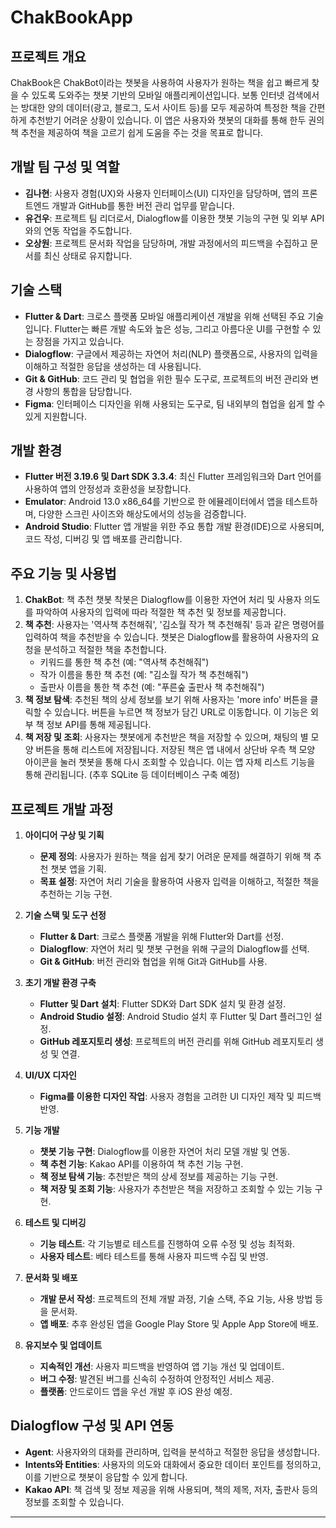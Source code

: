 # ChakBookApp

## 프로젝트 개요
ChakBook은 ChakBot이라는 챗봇을 사용하여 사용자가 원하는 책을 쉽고 빠르게 찾을 수 있도록 도와주는 챗봇 기반의 모바일 애플리케이션입니다. 보통 인터넷 검색에서는 방대한 양의 데이터(광고, 블로그, 도서 사이트 등)를 모두 제공하여 특정한 책을 간편하게 추천받기 어려운 상황이 있습니다. 이 앱은 사용자와 챗봇의 대화를 통해 한두 권의 책 추천을 제공하여 책을 고르기 쉽게 도움을 주는 것을 목표로 합니다.

## 개발 팀 구성 및 역할
- **김나현**: 사용자 경험(UX)와 사용자 인터페이스(UI) 디자인을 담당하며, 앱의 프론트엔드 개발과 GitHub를 통한 버전 관리 업무를 맡습니다.
- **유건우**: 프로젝트 팀 리더로서, Dialogflow를 이용한 챗봇 기능의 구현 및 외부 API와의 연동 작업을 주도합니다.
- **오상원**: 프로젝트 문서화 작업을 담당하며, 개발 과정에서의 피드백을 수집하고 문서를 최신 상태로 유지합니다.

## 기술 스택
- **Flutter & Dart**: 크로스 플랫폼 모바일 애플리케이션 개발을 위해 선택된 주요 기술입니다. Flutter는 빠른 개발 속도와 높은 성능, 그리고 아름다운 UI를 구현할 수 있는 장점을 가지고 있습니다.
- **Dialogflow**: 구글에서 제공하는 자연어 처리(NLP) 플랫폼으로, 사용자의 입력을 이해하고 적절한 응답을 생성하는 데 사용됩니다.
- **Git & GitHub**: 코드 관리 및 협업을 위한 필수 도구로, 프로젝트의 버전 관리와 변경 사항의 통합을 담당합니다.
- **Figma**: 인터페이스 디자인을 위해 사용되는 도구로, 팀 내외부의 협업을 쉽게 할 수 있게 지원합니다.

## 개발 환경
- **Flutter 버전 3.19.6 및 Dart SDK 3.3.4**: 최신 Flutter 프레임워크와 Dart 언어를 사용하여 앱의 안정성과 호환성을 보장합니다.
- **Emulator**: Android 13.0 x86_64를 기반으로 한 에뮬레이터에서 앱을 테스트하며, 다양한 스크린 사이즈와 해상도에서의 성능을 검증합니다.
- **Android Studio**: Flutter 앱 개발을 위한 주요 통합 개발 환경(IDE)으로 사용되며, 코드 작성, 디버깅 및 앱 배포를 관리합니다.
## 주요 기능 및 사용법
1. **ChakBot**: 책 추천 챗봇 착봇은 Dialogflow를 이용한 자연어 처리 및 사용자 의도를 파악하여 사용자의 입력에 따라 적절한 책 추천 및 정보를 제공합니다.
2. **책 추천**: 사용자는 '역사책 추천해줘', '김소월 작가 책 추천해줘' 등과 같은 명령어를 입력하여 책을 추천받을 수 있습니다. 챗봇은 Dialogflow를 활용하여 사용자의 요청을 분석하고 적절한 책을 추천합니다.
   - 키워드를 통한 책 추천 (예: "역사책 추천해줘")
   - 작가 이름을 통한 책 추천 (예: "김소월 작가 책 추천해줘")
   - 출판사 이름을 통한 책 추천 (예: "푸른숲 출판사 책 추천해줘")
3. **책 정보 탐색**: 추천된 책의 상세 정보를 보기 위해 사용자는 'more info' 버튼을 클릭할 수 있습니다. 버튼을 누르면 책 정보가 담긴 URL로 이동합니다. 이 기능은 외부 책 정보 API를 통해 제공됩니다.
4. **책 저장 및 조회**: 사용자는 챗봇에게 추천받은 책을 저장할 수 있으며, 채팅의 별 모양 버튼을 통해 리스트에 저장됩니다. 저장된 책은 앱 내에서 상단바 우측 책 모양 아이콘을 눌러 챗봇을 통해 다시 조회할 수 있습니다. 이는 앱 자체 리스트 기능을 통해 관리됩니다. (추후 SQLite 등 데이터베이스 구축 예정)

## 프로젝트 개발 과정

1. **아이디어 구상 및 기획**
   - **문제 정의**: 사용자가 원하는 책을 쉽게 찾기 어려운 문제를 해결하기 위해 책 추천 챗봇 앱을 기획.
   - **목표 설정**: 자연어 처리 기술을 활용하여 사용자 입력을 이해하고, 적절한 책을 추천하는 기능 구현.

2. **기술 스택 및 도구 선정**
   - **Flutter & Dart**: 크로스 플랫폼 개발을 위해 Flutter와 Dart를 선정.
   - **Dialogflow**: 자연어 처리 및 챗봇 구현을 위해 구글의 Dialogflow를 선택.
   - **Git & GitHub**: 버전 관리와 협업을 위해 Git과 GitHub를 사용.

3. **초기 개발 환경 구축**
   - **Flutter 및 Dart 설치**: Flutter SDK와 Dart SDK 설치 및 환경 설정.
   - **Android Studio 설정**: Android Studio 설치 후 Flutter 및 Dart 플러그인 설정.
   - **GitHub 레포지토리 생성**: 프로젝트의 버전 관리를 위해 GitHub 레포지토리 생성 및 연결.

4. **UI/UX 디자인**
   - **Figma를 이용한 디자인 작업**: 사용자 경험을 고려한 UI 디자인 제작 및 피드백 반영.

5. **기능 개발**
   - **챗봇 기능 구현**: Dialogflow를 이용한 자연어 처리 모델 개발 및 연동.
   - **책 추천 기능**: Kakao API를 이용하여 책 추천 기능 구현.
   - **책 정보 탐색 기능**: 추천받은 책의 상세 정보를 제공하는 기능 구현.
   - **책 저장 및 조회 기능**: 사용자가 추천받은 책을 저장하고 조회할 수 있는 기능 구현.

6. **테스트 및 디버깅**
   - **기능 테스트**: 각 기능별로 테스트를 진행하여 오류 수정 및 성능 최적화.
   - **사용자 테스트**: 베타 테스트를 통해 사용자 피드백 수집 및 반영.

7. **문서화 및 배포**
   - **개발 문서 작성**: 프로젝트의 전체 개발 과정, 기술 스택, 주요 기능, 사용 방법 등을 문서화.
   - **앱 배포**: 추후 완성된 앱을 Google Play Store 및 Apple App Store에 배포.

8. **유지보수 및 업데이트**
   - **지속적인 개선**: 사용자 피드백을 반영하여 앱 기능 개선 및 업데이트.
   - **버그 수정**: 발견된 버그를 신속히 수정하여 안정적인 서비스 제공.
   - **플랫폼**: 안드로이드 앱을 우선 개발 후 iOS 완성 예정.

## Dialogflow 구성 및 API 연동
- **Agent**: 사용자와의 대화를 관리하며, 입력을 분석하고 적절한 응답을 생성합니다.
- **Intents와 Entities**: 사용자의 의도와 대화에서 중요한 데이터 포인트를 정의하고, 이를 기반으로 챗봇이 응답할 수 있게 합니다.
- **Kakao API**: 책 검색 및 정보 제공을 위해 사용되며, 책의 제목, 저자, 출판사 등의 정보를 조회할 수 있습니다.

---
